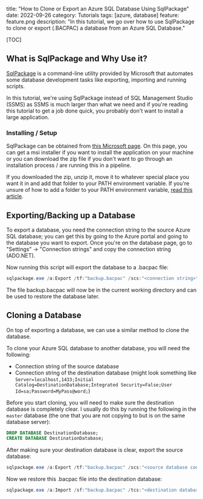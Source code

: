title: "How to Clone or Export an Azure SQL Database Using SqlPackage"
date: 2022-09-26
category: Tutorials
tags: [azure, database]
feature: feature.png
description: "In this tutorial, we go over how to use SqlPackage to clone or export (.BACPAC) a database from an Azure SQL Database."

[TOC]

## What is SqlPackage and Why Use it?

[SqlPackage](https://learn.microsoft.com/en-us/sql/tools/sqlpackage/sqlpackage?view=sql-server-ver16) is a command-line utility provided by Microsoft that automates some database development tasks like exporting, importing and running scripts.

In this tutorial, we're using SqlPackage instead of SQL Management Studio (SSMS) as SSMS is much larger than what we need and if you're reading this tutorial to get a job done quick, you probably don't want to install a large application.

### Installing / Setup

SqlPackage can be obtained from [this Microsoft page](https://learn.microsoft.com/en-us/sql/tools/sqlpackage/sqlpackage-download?view=sql-server-ver16). On this page, you can get a msi installer if you want to install the application on your machine or you can download the zip file if you don't want to go through an installation process / are running this in a pipeline.

If you downloaded the zip, unzip it, move it to whatever special place you want it in and add that folder to your PATH environment variable. If you're unsure of how to add a folder to your PATH environment variable, [read this article](https://www.architectryan.com/2018/03/17/add-to-the-path-on-windows-10/).

## Exporting/Backing up a Database

To export a database, you need the connection string to the source Azure SQL database; you can get this by going to the Azure portal and going to the database you want to export. Once you're on the database page, go to "Settings" -> "Connection strings" and copy the connection string (ADO.NET).

Now running this script will export the database to a .bacpac file:

```powershell
sqlpackage.exe /a:Export /tf:"backup.bacpac" /scs:"<connection string>"
```

The file backup.bacpac will now be in the current working directory and can be used to restore the database later.

## Cloning a Database

On top of exporting a database, we can use a similar method to clone the database.

To clone your Azure SQL database to another database, you will need the following:

- Connection string of the source database
- Connection string of the destination database (might look something like `Server=localhost,1433;Initial Catalog=DestinationDatabase;Integrated Security=False;User Id=sa;Password=MyPass@word;`)

Before you start cloning, you will need to make sure the destination database is completely clear. I usually do this by running the following in the `master` database (the one that you are not copying to but is on the same database server):

```sql
DROP DATABASE DestinationDatabase;
CREATE DATABASE DestinationDatabase;
```

After making sure your destination database is clear, export the source database:

```powershell
sqlpackage.exe /a:Export /tf:"backup.bacpac" /scs:"<source database connection string>"
```

Now we restore this .bacpac file into the destination database:

```powershell
sqlpackage.exe /a:Import /sf:"backup.bacpac" /tcs:"<destination database connection string>"
```

